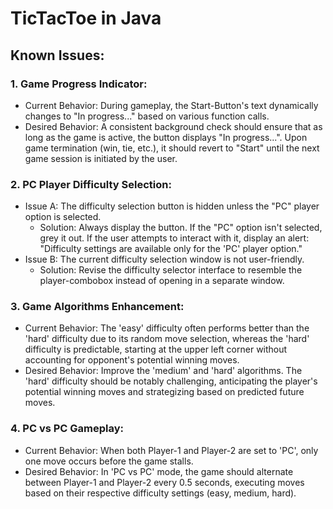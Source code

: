 # TicTacToe in Java

## Known Issues:

### 1. Game Progress Indicator:
- Current Behavior: During gameplay, the Start-Button's text dynamically changes to "In progress..." based on various function calls.
- Desired Behavior: A consistent background check should ensure that as long as the game is active, the button displays "In progress...". Upon game termination (win, tie, etc.), it should revert to "Start" until the next game session is initiated by the user.

### 2. PC Player Difficulty Selection:
- Issue A: The difficulty selection button is hidden unless the "PC" player option is selected.
    - Solution: Always display the button. If the "PC" option isn't selected, grey it out. If the user attempts to interact with it, display an alert: "Difficulty settings are available only for the 'PC' player option."
- Issue B: The current difficulty selection window is not user-friendly.
    - Solution: Revise the difficulty selector interface to resemble the player-combobox instead of opening in a separate window.

### 3. Game Algorithms Enhancement:
- Current Behavior: The 'easy' difficulty often performs better than the 'hard' difficulty due to its random move selection, whereas the 'hard' difficulty is predictable, starting at the upper left corner without accounting for opponent's potential winning moves.
- Desired Behavior: Improve the 'medium' and 'hard' algorithms. The 'hard' difficulty should be notably challenging, anticipating the player's potential winning moves and strategizing based on predicted future moves.

### 4. PC vs PC Gameplay:
- Current Behavior: When both Player-1 and Player-2 are set to 'PC', only one move occurs before the game stalls.
- Desired Behavior: In 'PC vs PC' mode, the game should alternate between Player-1 and Player-2 every 0.5 seconds, executing moves based on their respective difficulty settings (easy, medium, hard).